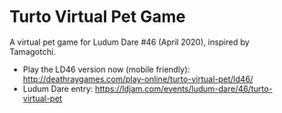 # Turto Virtual Pet Game

A virtual pet game for Ludum Dare #46 (April 2020), inspired by Tamagotchi.

* Play the LD46 version now (mobile friendly): http://deathraygames.com/play-online/turto-virtual-pet/ld46/
* Ludum Dare entry: https://ldjam.com/events/ludum-dare/46/turto-virtual-pet
